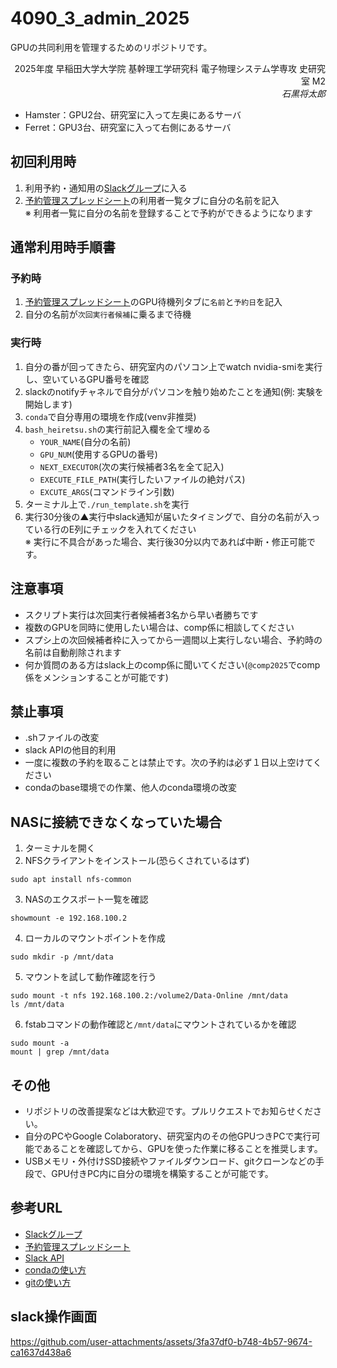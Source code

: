 # 4090_3_admin_2025

GPUの共同利用を管理するためのリポジトリです。

<p align="right">
2025年度 早稲田大学大学院 基幹理工学研究科 電子物理システム学専攻 史研究室 M2 <br>
<i>石黒将太郎</i>
</p>

- Hamster：GPU2台、研究室に入って左奥にあるサーバ
- Ferret：GPU3台、研究室に入って右側にあるサーバ

## 初回利用時
1. 利用予約・通知用の[Slackグループ](https://join.slack.com/t/shilabgpunotify/shared_invite/zt-35hwn8cdv-uYu_utz~Q0S0zPpvEBri_g)に入る
2. [予約管理スプレッドシート](https://docs.google.com/spreadsheets/d/1oI2zM7loJsN-LNtxFO1VnpVop_PqMW00xR6ty_vYPbA/edit?gid=2081617412#gid=2081617412)の利用者一覧タブに自分の名前を記入<BR>
※ 利用者一覧に自分の名前を登録することで予約ができるようになります

## 通常利用時手順書
### 予約時
1. [予約管理スプレッドシート](https://docs.google.com/spreadsheets/d/1oI2zM7loJsN-LNtxFO1VnpVop_PqMW00xR6ty_vYPbA/edit?gid=2081617412#gid=2081617412)のGPU待機列タブに`名前`と`予約日`を記入
2. 自分の名前が`次回実行者候補`に乗るまで待機

### 実行時
1. 自分の番が回ってきたら、研究室内のパソコン上でwatch nvidia-smiを実行し、空いているGPU番号を確認
2. slackのnotifyチャネルで自分がパソコンを触り始めたことを通知(例: 実験を開始します)
3. `conda`で自分専用の環境を作成(venv非推奨)
4. `bash_heiretsu.sh`の実行前記入欄を全て埋める
   - `YOUR_NAME`(自分の名前)
   - `GPU_NUM`(使用するGPUの番号)
   - `NEXT_EXECUTOR`(次の実行候補者3名を全て記入)
   - `EXECUTE_FILE_PATH`(実行したいファイルの絶対パス)
   - `EXCUTE_ARGS`(コマンドライン引数)
5. ターミナル上で`./run_template.sh`を実行
6. 実行30分後の▲実行中slack通知が届いたタイミングで、自分の名前が入っている行のE列にチェックを入れてください<BR>
※ 実行に不具合があった場合、実行後30分以内であれば中断・修正可能です。

## 注意事項
- スクリプト実行は次回実行者候補者3名から早い者勝ちです
- 複数のGPUを同時に使用したい場合は、comp係に相談してください
- スプシ上の次回候補者枠に入ってから一週間以上実行しない場合、予約時の名前は自動削除されます
- 何か質問のある方はslack上のcomp係に聞いてください(`@comp2025`でcomp係をメンションすることが可能です)

## 禁止事項
- .shファイルの改変
- slack APIの他目的利用
- 一度に複数の予約を取ることは禁止です。次の予約は必ず１日以上空けてください
- condaのbase環境での作業、他人のconda環境の改変

## NASに接続できなくなっていた場合
1. ターミナルを開く
2. NFSクライアントをインストール(恐らくされているはず)
```
sudo apt install nfs-common
```
3. NASのエクスポート一覧を確認
```
showmount -e 192.168.100.2
```
4. ローカルのマウントポイントを作成
```
sudo mkdir -p /mnt/data
```
5. マウントを試して動作確認を行う
```
sudo mount -t nfs 192.168.100.2:/volume2/Data-Online /mnt/data
ls /mnt/data
```
6. fstabコマンドの動作確認と`/mnt/data`にマウントされているかを確認
```
sudo mount -a
mount | grep /mnt/data
```

## その他
- リポジトリの改善提案などは大歓迎です。プルリクエストでお知らせください。
- 自分のPCやGoogle Colaboratory、研究室内のその他GPUつきPCで実行可能であることを確認してから、GPUを使った作業に移ることを推奨します。
- USBメモリ・外付けSSD接続やファイルダウンロード、gitクローンなどの手段で、GPU付きPC内に自分の環境を構築することが可能です。   

## 参考URL
- [Slackグループ](https://join.slack.com/t/shilabgpunotify/shared_invite/zt-35hwn8cdv-uYu_utz~Q0S0zPpvEBri_g)
- [予約管理スプレッドシート](https://docs.google.com/spreadsheets/d/1oI2zM7loJsN-LNtxFO1VnpVop_PqMW00xR6ty_vYPbA/edit?gid=2081617412#gid=2081617412)
- [Slack API](https://api.slack.com/apps/A08T6LN82HW/incoming-webhooks?success=1)
- [condaの使い方](https://qiita.com/yasushi-jp/items/7ce0975db7a7e9ac7991)
- [gitの使い方](https://qiita.com/wwacky/items/2f110ee76fc1cb681c3b)

## slack操作画面

https://github.com/user-attachments/assets/3fa37df0-b748-4b57-9674-ca1637d438a6



